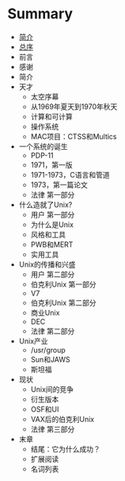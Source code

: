 # Summary

* [简介](README.md)
* [总序](foreword.md)
* 前言
* 感谢
* 简介
* 天才
   * 太空序幕
   * 从1969年夏天到1970年秋天
   * 计算和可计算
   * 操作系统
   * MAC项目：CTSS和Multics
* 一个系统的诞生
   * PDP-11
   * 1971，第一版
   * 1971-1973，C语言和管道
   * 1973，第一篇论文
   * 法律 第一部分
* 什么造就了Unix?
   * 用户 第一部分
   * 为什么是Unix
   * 风格和工具
   * PWB和MERT
   * 实用工具
* Unix的传播和兴盛
  * 用户 第二部分
  * 伯克利Unix 第一部分
  * V7
  * 伯克利Unix 第二部分
  * 商业Unix
  * DEC
  * 法律 第二部分
* Unix产业
  * /usr/group
  * Sun和JAWS
  * 斯坦福
* 现状
  * Unix间的竞争
  * 衍生版本
  * OSF和UI
  * VAX后的伯克利Unix
  * 法律 第三部分
* 末章
  * 结尾：它为什么成功？
  * 扩展阅读
  * 名词列表